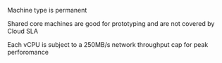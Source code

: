 Machine type is permanent

Shared core machines are good for prototyping and are not covered by Cloud SLA

Each vCPU is subject to a 250MB/s network throughput cap for peak perforomance
